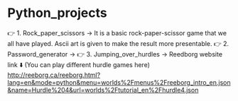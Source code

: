 # Python_projects

👉 1. Rock_paper_scissors -> It is a basic rock-paper-scissor game that we all have played. Ascii art is given to make the result more presentable.
👉 2. Password_generator ->
👉 3. Jumping_over_hurdles -> Reedborg website link ⬇️ (You can play different hurdle games here)
       http://reeborg.ca/reeborg.html?lang=en&mode=python&menu=worlds%2Fmenus%2Freeborg_intro_en.json&name=Hurdle%204&url=worlds%2Ftutorial_en%2Fhurdle4.json
    

